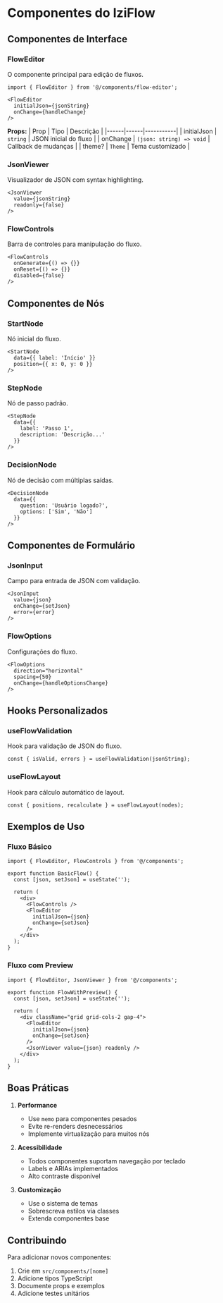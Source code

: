 # Componentes do IziFlow

## Componentes de Interface

### FlowEditor
O componente principal para edição de fluxos.

```tsx
import { FlowEditor } from '@/components/flow-editor';

<FlowEditor 
  initialJson={jsonString}
  onChange={handleChange}
/>
```

**Props:**
| Prop | Tipo | Descrição |
|------|------|-----------|
| initialJson | `string` | JSON inicial do fluxo |
| onChange | `(json: string) => void` | Callback de mudanças |
| theme? | `Theme` | Tema customizado |

### JsonViewer
Visualizador de JSON com syntax highlighting.

```tsx
<JsonViewer 
  value={jsonString}
  readonly={false}
/>
```

### FlowControls
Barra de controles para manipulação do fluxo.

```tsx
<FlowControls
  onGenerate={() => {}}
  onReset={() => {}}
  disabled={false}
/>
```

## Componentes de Nós

### StartNode
Nó inicial do fluxo.

```tsx
<StartNode
  data={{ label: 'Início' }}
  position={{ x: 0, y: 0 }}
/>
```

### StepNode
Nó de passo padrão.

```tsx
<StepNode
  data={{
    label: 'Passo 1',
    description: 'Descrição...'
  }}
/>
```

### DecisionNode
Nó de decisão com múltiplas saídas.

```tsx
<DecisionNode
  data={{
    question: 'Usuário logado?',
    options: ['Sim', 'Não']
  }}
/>
```

## Componentes de Formulário

### JsonInput
Campo para entrada de JSON com validação.

```tsx
<JsonInput
  value={json}
  onChange={setJson}
  error={error}
/>
```

### FlowOptions
Configurações do fluxo.

```tsx
<FlowOptions
  direction="horizontal"
  spacing={50}
  onChange={handleOptionsChange}
/>
```

## Hooks Personalizados

### useFlowValidation
Hook para validação de JSON do fluxo.

```tsx
const { isValid, errors } = useFlowValidation(jsonString);
```

### useFlowLayout
Hook para cálculo automático de layout.

```tsx
const { positions, recalculate } = useFlowLayout(nodes);
```

## Exemplos de Uso

### Fluxo Básico
```tsx
import { FlowEditor, FlowControls } from '@/components';

export function BasicFlow() {
  const [json, setJson] = useState('');
  
  return (
    <div>
      <FlowControls />
      <FlowEditor 
        initialJson={json}
        onChange={setJson}
      />
    </div>
  );
}
```

### Fluxo com Preview
```tsx
import { FlowEditor, JsonViewer } from '@/components';

export function FlowWithPreview() {
  const [json, setJson] = useState('');
  
  return (
    <div className="grid grid-cols-2 gap-4">
      <FlowEditor 
        initialJson={json}
        onChange={setJson}
      />
      <JsonViewer value={json} readonly />
    </div>
  );
}
```

## Boas Práticas

1. **Performance**
   - Use `memo` para componentes pesados
   - Evite re-renders desnecessários
   - Implemente virtualização para muitos nós

2. **Acessibilidade**
   - Todos componentes suportam navegação por teclado
   - Labels e ARIAs implementados
   - Alto contraste disponível

3. **Customização**
   - Use o sistema de temas
   - Sobrescreva estilos via classes
   - Extenda componentes base

## Contribuindo

Para adicionar novos componentes:

1. Crie em `src/components/[nome]`
2. Adicione tipos TypeScript
3. Documente props e exemplos
4. Adicione testes unitários